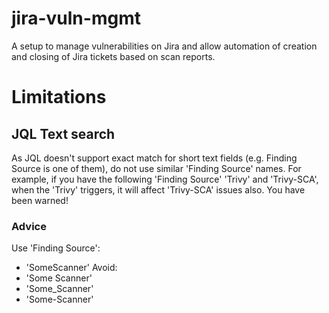 # jira-vuln-mgmt
A setup to manage vulnerabilities on Jira and allow automation of creation and closing of Jira tickets based on scan reports.

# Limitations
## JQL Text search
As JQL doesn't support exact match for short text fields (e.g. Finding Source is one of them), do not use similar 'Finding Source' names. For example, if you have the following 'Finding Source' 'Trivy' and 'Trivy-SCA', when the 'Trivy' triggers, it will affect 'Trivy-SCA' issues also. You have been warned! 
### Advice
Use 'Finding Source':
- 'SomeScanner' 
Avoid: 
- 'Some Scanner'
- 'Some_Scanner'
- 'Some-Scanner'